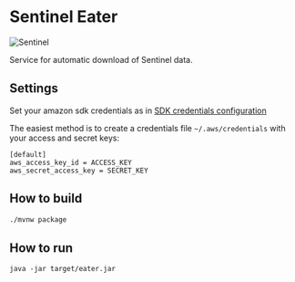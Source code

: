 # Sentinel Eater
![Sentinel](https://openclipart.org/image/200px/svg_to_png/196091/satellite-icon.png)

Service for automatic download of Sentinel data.

## Settings
Set your amazon sdk credentials as in [SDK credentials configuration](http://cloud.spring.io/spring-cloud-aws/spring-cloud-aws.html#_sdk_credentials_configuration)

The easiest method is to create a credentials file `~/.aws/credentials` with your access and secret keys:
```
[default]
aws_access_key_id = ACCESS_KEY
aws_secret_access_key = SECRET_KEY
```
## How to build
```sh
./mvnw package
```
## How to run
```
java -jar target/eater.jar
```
